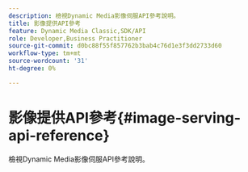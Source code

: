 ```yaml
---
description: 檢視Dynamic Media影像伺服API參考說明。
title: 影像提供API參考
feature: Dynamic Media Classic,SDK/API
role: Developer,Business Practitioner
source-git-commit: d0bc88f55f857762b3bab4c76d1e3f3dd2733d60
workflow-type: tm+mt
source-wordcount: '31'
ht-degree: 0%

---
```



# 影像提供API參考{#image-serving-api-reference}

檢視Dynamic Media影像伺服API參考說明。

